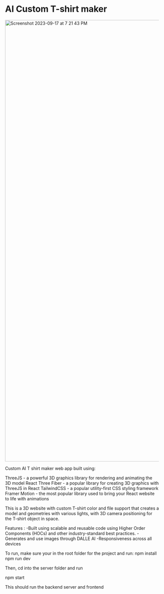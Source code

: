 # AI Custom T-shirt maker

<img width="1440" alt="Screenshot 2023-09-17 at 7 21 43 PM" src="https://github.com/SoftGeek23/AI_T-shirt/assets/108381103/16391416-9fac-4cad-bf76-ee4fbb028e4d">


Custom AI T shirt maker web app built using: 

ThreeJS - a powerful 3D graphics library for rendering and animating the 3D model
React Three Fiber - a popular library for creating 3D graphics with ThreeJS in React
TailwindCSS - a popular utility-first CSS styling framework
Framer Motion - the most popular library used to bring your React website to life with animations

This is a 3D website with custom T-shirt color and file support that creates a model and geometries with various lights, with 3D camera positioning for the T-shirt object in space.

Features : 
-Built using scalable and reusable code using Higher Order Components (HOCs) and other industry-standard best practices.
-Generates and use images through DALLE AI
-Responsiveness across all devices


To run, make sure your in the root folder for the project and run: 
npm install
npm run dev

Then, cd into the server folder and run

npm start

This should run the backend server and frontend 
